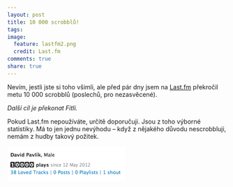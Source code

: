 ```yaml
---
layout: post
title: 10 000 scrobblů!
tags:
image:
  feature: lastfm2.png
  credit: Last.fm
comments: true
share: true
---
```


Nevím, jestli jste si toho všimli, ale před pár dny jsem na [Last.fm](http://last.fm) překročil metu 10 000 scrobblů (poslechů, pro nezasvěcené).

_Další cíl je překonat Fitli._

Pokud Last.fm nepoužíváte, určitě doporučuji. Jsou z toho výborné statistiky. Má to jen jednu nevýhodu – když z nějakého důvodu nescrobbluji, nemám z hudby takový požitek.

![10 000 scrobblů](/images/lastfm.png)